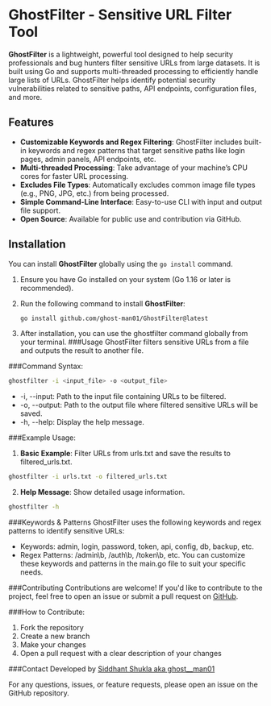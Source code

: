 # GhostFilter - Sensitive URL Filter Tool

**GhostFilter** is a lightweight, powerful tool designed to help security professionals and bug hunters filter sensitive URLs from large datasets. It is built using Go and supports multi-threaded processing to efficiently handle large lists of URLs. GhostFilter helps identify potential security vulnerabilities related to sensitive paths, API endpoints, configuration files, and more.

## Features

- **Customizable Keywords and Regex Filtering**: GhostFilter includes built-in keywords and regex patterns that target sensitive paths like login pages, admin panels, API endpoints, etc.
- **Multi-threaded Processing**: Take advantage of your machine’s CPU cores for faster URL processing.
- **Excludes File Types**: Automatically excludes common image file types (e.g., PNG, JPG, etc.) from being processed.
- **Simple Command-Line Interface**: Easy-to-use CLI with input and output file support.
- **Open Source**: Available for public use and contribution via GitHub.

## Installation

You can install **GhostFilter** globally using the `go install` command.

1. Ensure you have Go installed on your system (Go 1.16 or later is recommended).
2. Run the following command to install **GhostFilter**:

   ```bash
   go install github.com/ghost-man01/GhostFilter@latest
   ```
3. After installation, you can use the ghostfilter command globally from your terminal.
###Usage
GhostFilter filters sensitive URLs from a file and outputs the result to another file.

###Command Syntax:
```bash
ghostfilter -i <input_file> -o <output_file>
```
- -i, --input: Path to the input file containing URLs to be filtered.
- -o, --output: Path to the output file where filtered sensitive URLs will be saved.
- -h, --help: Display the help message.

###Example Usage:

1. **Basic Example**: Filter URLs from urls.txt and save the results to filtered_urls.txt.

```bash
ghostfilter -i urls.txt -o filtered_urls.txt
```

2. **Help Message**: Show detailed usage information.

```bash
ghostfilter -h
```
###Keywords & Patterns
GhostFilter uses the following keywords and regex patterns to identify sensitive URLs:

- Keywords: admin, login, password, token, api, config, db, backup, etc.
- Regex Patterns: /admin\b, /auth\b, /token\b, etc.
You can customize these keywords and patterns in the main.go file to suit your specific needs.

###Contributing
Contributions are welcome! If you'd like to contribute to the project, feel free to open an issue or submit a pull request on [GitHub](https://github.com/ghost-man01/GhostFilter).

###How to Contribute:
1. Fork the repository
2. Create a new branch
3. Make your changes
4. Open a pull request with a clear description of your changes

###Contact
Developed by [Siddhant Shukla aka ghost__man01](https://linkedin.com/in/sid-d-hant)

For any questions, issues, or feature requests, please open an issue on the GitHub repository.
